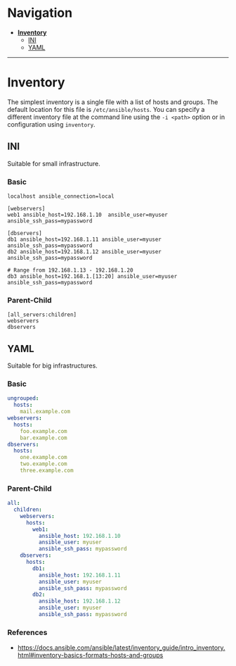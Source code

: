 # Navigation
- [**Inventory**](#Inventory)
	- [INI](#INI)
	- [YAML](#YAML)
---
# Inventory
The simplest inventory is a single file with a list of hosts and groups. The default location for this file is `/etc/ansible/hosts`. You can specify a different inventory file at the command line using the `-i <path>` option or in configuration using `inventory`.
## INI
Suitable for small infrastructure.
### Basic
```
localhost ansible_connection=local

[webservers]
web1 ansible_host=192.168.1.10  ansible_user=myuser ansible_ssh_pass=mypassword

[dbservers]
db1 ansible_host=192.168.1.11 ansible_user=myuser ansible_ssh_pass=mypassword
db2 ansible_host=192.168.1.12 ansible_user=myuser ansible_ssh_pass=mypassword

# Range from 192.168.1.13 - 192.168.1.20
db3 ansible_host=192.168.1.[13:20] ansible_user=myuser ansible_ssh_pass=mypassword
```
### Parent-Child
```
[all_servers:children]
webservers
dbservers
```
## YAML
Suitable for big infrastructures.
### Basic
```yaml
ungrouped:
  hosts:
    mail.example.com
webservers:
  hosts:
    foo.example.com
    bar.example.com
dbservers:
  hosts:
    one.example.com
    two.example.com
    three.example.com
```
### Parent-Child
```yaml
all:
  children:
    webservers:
      hosts:
        web1:
          ansible_host: 192.168.1.10
          ansible_user: myuser
          ansible_ssh_pass: mypassword
    dbservers:
      hosts:
        db1:
          ansible_host: 192.168.1.11
          ansible_user: myuser
          ansible_ssh_pass: mypassword
        db2:
          ansible_host: 192.168.1.12
          ansible_user: myuser
          ansible_ssh_pass: mypassword
```
### References
- https://docs.ansible.com/ansible/latest/inventory_guide/intro_inventory.html#inventory-basics-formats-hosts-and-groups
# 